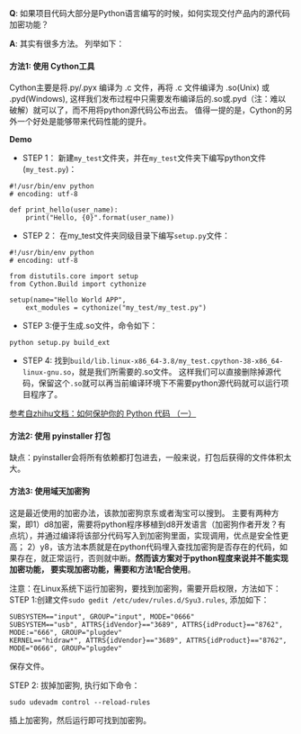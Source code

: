 **Q**: 如果项目代码大部分是Python语言编写的时候，如何实现交付产品内的源代码加密功能？

**A**: 其实有很多方法。 列举如下：
#### 方法1: 使用 Cython工具
Cython主要是将.py/.pyx 编译为 .c 文件，再将 .c 文件编译为 .so(Unix) 或 .pyd(Windows), 这样我们发布过程中只需要发布编译后的.so或.pyd（注：难以破解）就可以了，而不用将python源代码公布出去。
值得一提的是，Cython的另外一个好处是能够带来代码性能的提升。

**Demo**

- STEP 1： 新建`my_test`文件夹，并在`my_test`文件夹下编写python文件(`my_test.py`)：
```
#!/usr/bin/env python
# encoding: utf-8

def print_hello(user_name):
    print("Hello, {0}".format(user_name))
```
- STEP 2： 在my_test文件夹同级目录下编写`setup.py`文件： 
```
#!/usr/bin/env python
# encoding: utf-8

from distutils.core import setup
from Cython.Build import cythonize

setup(name="Hello World APP",
    ext_modules = cythonize("my_test/my_test.py")
```
- STEP 3:便于生成.so文件，命令如下：
```
python setup.py build_ext 
```
- STEP 4: 找到`build/lib.linux-x86_64-3.8/my_test.cpython-38-x86_64-linux-gnu.so`，就是我们所需要的.so文件。
这样我们可以直接删除掉源代码，保留这个`.so`就可以再当前编译环境下不需要python源代码就可以运行项目程序了。

[参考自zhihu文档：如何保护你的 Python 代码 （一）](https://zhuanlan.zhihu.com/p/54296517)

#### 方法2: 使用 pyinstaller 打包
缺点：pyinstaller会将所有依赖都打包进去，一般来说，打包后获得的文件体积太大。

#### 方法3: 使用域天加密狗
这是最近使用的加密办法，该款加密狗京东或者淘宝可以搜到。 
主要有两种方案，即1）d8加密，需要将python程序移植到d8开发语言（加密狗作者开发？有点坑），并通过编译将该部分代码写入到加密狗里面，实现调用，优点是安全性更高；
2）y8，该方法本质就是在python代码埋入查找加密狗是否存在的代码，如果存在，就正常运行，否则就中断。**然而该方案对于python程度来说并不能实现加密功能，
要实现加密功能，需要和方法1配合使用**。 



注意：在Linux系统下运行加密狗，要找到加密狗，需要开启权限，方法如下：
STEP 1:创建文件`sudo gedit /etc/udev/rules.d/Syu3.rules`, 添加如下：
```
SUBSYSTEM=="input", GROUP="input", MODE="0666"
SUBSYSTEM=="usb", ATTRS{idVendor}=="3689", ATTRS{idProduct}=="8762", MODE:="666", GROUP="plugdev"
KERNEL=="hidraw*", ATTRS{idVendor}=="3689", ATTRS{idProduct}=="8762", MODE="0666", GROUP="plugdev"
 ```
保存文件。

STEP 2: 拔掉加密狗, 执行如下命令：
```
sudo udevadm control --reload-rules  
```
插上加密狗，然后运行即可找到加密狗。











